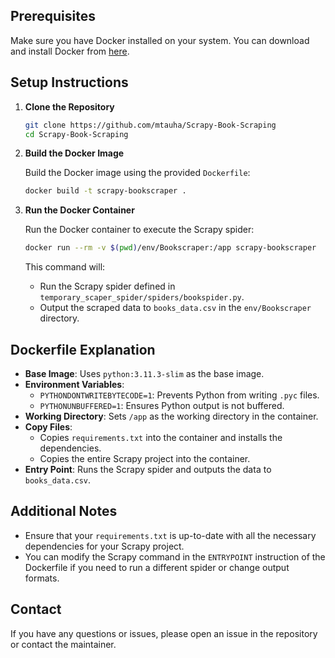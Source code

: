 ## Prerequisites

Make sure you have Docker installed on your system. You can download and install Docker from [here](https://www.docker.com/get-started).

## Setup Instructions

1. **Clone the Repository**

   ```bash
   git clone https://github.com/mtauha/Scrapy-Book-Scraping
   cd Scrapy-Book-Scraping
   ```
2. **Build the Docker Image**

   Build the Docker image using the provided `Dockerfile`:

   ```bash
   docker build -t scrapy-bookscraper .
   ```
3. **Run the Docker Container**

   Run the Docker container to execute the Scrapy spider:

   ```bash
   docker run --rm -v $(pwd)/env/Bookscraper:/app scrapy-bookscraper
   ```

   This command will:

   - Run the Scrapy spider defined in `temporary_scaper_spider/spiders/bookspider.py`.
   - Output the scraped data to `books_data.csv` in the `env/Bookscraper` directory.

## Dockerfile Explanation

- **Base Image**: Uses `python:3.11.3-slim` as the base image.
- **Environment Variables**:
  - `PYTHONDONTWRITEBYTECODE=1`: Prevents Python from writing `.pyc` files.
  - `PYTHONUNBUFFERED=1`: Ensures Python output is not buffered.
- **Working Directory**: Sets `/app` as the working directory in the container.
- **Copy Files**:
  - Copies `requirements.txt` into the container and installs the dependencies.
  - Copies the entire Scrapy project into the container.
- **Entry Point**: Runs the Scrapy spider and outputs the data to `books_data.csv`.

## Additional Notes

- Ensure that your `requirements.txt` is up-to-date with all the necessary dependencies for your Scrapy project.
- You can modify the Scrapy command in the `ENTRYPOINT` instruction of the Dockerfile if you need to run a different spider or change output formats.

## Contact

If you have any questions or issues, please open an issue in the repository or contact the maintainer.
